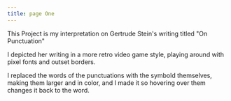 ```yaml
---
title: page One
---
```


This Project is my interpretation on Gertrude Stein's writing titled "On Punctuation"

I depicted her writing in a more retro video game style, playing around with pixel fonts and outset borders.

I replaced the words of the punctuations with the symbold themselves, making them larger and in color, and I made it so hovering over them changes it back to the word.